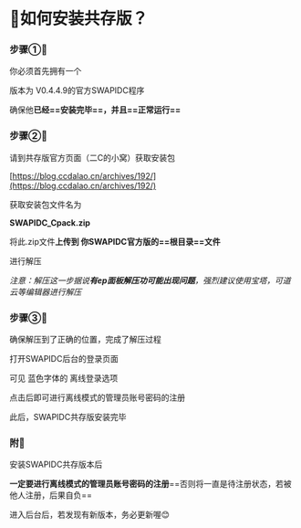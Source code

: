 # 🎈如何安装共存版？



### 步骤①🌸

你必须首先拥有一个

版本为 V0.4.4.9的官方SWAPIDC程序

确保他**已经==安装完毕==，并且==正常运行==**

### 步骤②🌸

请到共存版官方页面（二C的小窝）获取安装包

[https://blog.ccdalao.cn/archives/192/](https://blog.ccdalao.cn/archives/192/)

获取安装包文件名为

**SWAPIDC_Cpack.zip**

将此.zip文件**上传到 你SWAPIDC官方版的==根目录==文件**

进行解压

*注意：解压这一步据说**有ep面板解压功可能出现问题**，强烈建议使用宝塔，可道云等编辑器进行解压*

### 步骤③🌸

确保解压到了正确的位置，完成了解压过程

打开SWAPIDC后台的登录页面

可见  蓝色字体的  离线登录选项

点击后即可进行离线模式的管理员账号密码的注册



此后，SWAPIDC共存版安装完毕

### 附🌸

安装SWAPIDC共存版本后

**一定要进行离线模式的管理员账号密码的注册**==否则将一直是待注册状态，若被他人注册，后果自负==

进入后台后，若发现有新版本，务必更新喔😊

